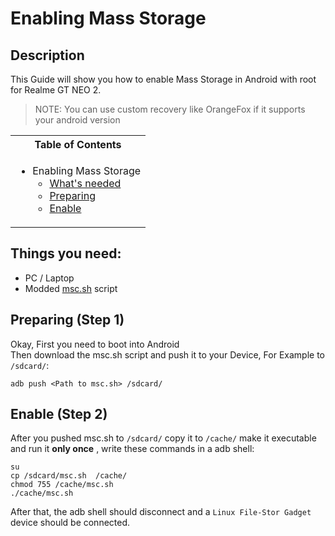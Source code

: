 # Enabling Mass Storage

## Description

This Guide will show you how to enable Mass Storage in Android with root for Realme GT NEO 2.

> NOTE: You can use custom recovery like OrangeFox if it supports your android version

<table>
<tr><th>Table of Contents</th></th>
<tr><td>
  
- Enabling Mass Storage
   - [What's needed](#things-you-need)
   - [Preparing](#preparing-step-1)
   - [Enable](#enable-mass-storage-step-2)

</td></tr> </table>

## Things you need:
   - PC / Laptop
   - Modded [msc.sh](Resources/msc.sh) script

## Preparing (Step 1)

Okay, First you need to boot into Android <br />
Then download the msc.sh script and push it to your Device, For Example to `/sdcard/`: <br />
```
adb push <Path to msc.sh> /sdcard/
```

## Enable (Step 2)

After you pushed msc.sh to `/sdcard/` copy it to `/cache/` make it executable and run it **only once** , write these commands in a adb shell:
```
su
cp /sdcard/msc.sh  /cache/
chmod 755 /cache/msc.sh
./cache/msc.sh
```

After that, the adb shell should disconnect and a `Linux File-Stor Gadget` device should be connected.